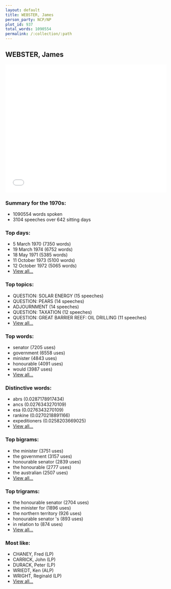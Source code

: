 ```yaml
---
layout: default
title: WEBSTER, James
person_party: NCP/NP
plot_id: 937
total_words: 1090554
permalink: /:collection/:path
---
```


## WEBSTER, James

<iframe width="100%" height="400" frameborder="0" scrolling="no" src="//plot.ly/~wragge/937.embed"></iframe>


### Summary for the 1970s:

* 1090554 words spoken
* 3104 speeches over 642 sitting days


### Top days:

* 5 March 1970 (7350 words)
* 19 March 1974 (6752 words)
* 18 May 1971 (5385 words)
* 11 October 1973 (5100 words)
* 12 October 1972 (5065 words)
* [View all...](days/)


### Top topics:

* QUESTION: SOLAR ENERGY (15 speeches)
* QUESTION: PEARS (14 speeches)
* ADJOURNMENT (14 speeches)
* QUESTION: TAXATION (12 speeches)
* QUESTION: GREAT BARRIER REEF: OIL DRILLING (11 speeches)
* [View all...](topics/)


### Top words:

* senator (7205 uses)
* government (6558 uses)
* minister (4843 uses)
* honourable (4091 uses)
* would (3987 uses)
* [View all...](words/)


### Distinctive words:

* abrs (0.0287178917434)
* ancs (0.0276343270109)
* esa (0.0276343270109)
* rankine (0.0270218891166)
* expeditioners (0.0258203669025)
* [View all...](sig_words/)


### Top bigrams:

* the minister (3751 uses)
* the government (3157 uses)
* honourable senator (2839 uses)
* the honourable (2777 uses)
* the australian (2507 uses)
* [View all...](bigrams/)


### Top trigrams:

* the honourable senator (2704 uses)
* the minister for (1896 uses)
* the northern territory (926 uses)
* honourable senator 's (893 uses)
* in relation to (874 uses)
* [View all...](trigrams/)


### Most like:

* CHANEY, Fred (LP)
* CARRICK, John (LP)
* DURACK, Peter (LP)
* WRIEDT, Ken (ALP)
* WRIGHT, Reginald (LP)
* [View all...](similarities/)
